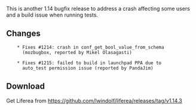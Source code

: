 This is another 1.14 bugfix release to address a crash affecting some users and a build issue when running tests.

## Changes

        * Fixes #1214: crash in conf_get_bool_value_from_schema
          (mozbugbox, reported by Mikel Olasagasti)

        * Fixes #1215: failed to build in launchpad PPA due to
          auto_test permission issue (reported by PandaJim)
          
## Download

Get Liferea from https://github.com/lwindolf/liferea/releases/tag/v1.14.3
